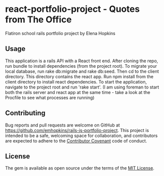 # react-portfolio-project - Quotes from The Office 

Flatiron school rails portfolio project by Elena Hopkins

## Usage

This application is a rails API with a React front end. After cloning the repo, run bundle to install dependencies (from the project root). To migrate your local database, run rake db:migrate and rake db:seed.  Then cd to the client directory.  This directory contains the react app.  Run npm install from the client directory to install react dependencies.  To start the application, navigate to the project root and run 'rake start'.  (I am using foreman to start both the rails server and react app at the same time - take a look at the Procfile to see what processes are running)

## Contributing

Bug reports and pull requests are welcome on GitHub at https://github.com/emhopkins/rails-js-portfolio-project. This project is intended to be a safe, welcoming space for collaboration, and contributors are expected to adhere to the [Contributor Covenant](contributor-covenant.org) code of conduct.


## License

The gem is available as open source under the terms of the [MIT License](http://opensource.org/licenses/MIT).